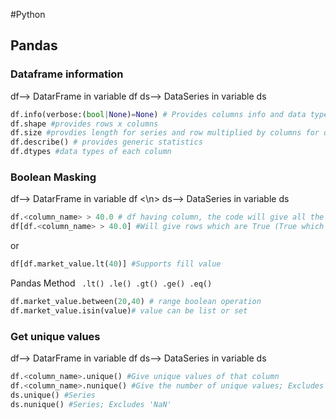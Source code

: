 #Python
## Pandas
### Dataframe information
df--> DatarFrame in variable df
ds--> DataSeries in variable ds
```python
df.info(verbose:(bool|None)=None) # Provides columns info and data types
df.shape #provides rows x columns
df.size #provdies length for series and row multiplied by columns for dataframes
df.describe() # provides generic statistics
df.dtypes #data types of each column

```
### Boolean Masking
df--> DatarFrame in variable df <\n>
ds--> DataSeries in variable ds

```python
df.<column_name> > 40.0 # df having column, the code will give all the values greater than 40 as True
df[df.<column_name> > 40.0] #Will give rows which are True (True which are greater than 40
```
or

```python
df[df.market_value.lt(40)] #Supports fill value
```
Pandas Method
<code>
.lt()
.le()
.gt()
.ge()
.eq()
 </code>

```python
df.market_value.between(20,40) # range boolean operation
df.market_value.isin(value)# value can be list or set
```

### Get unique values
df--> DatarFrame in variable df
ds--> DataSeries in variable ds
```python
df.<column_name>.unique() #Give unique values of that column
df.<column_name>.nunique() #Give the number of unique values; Excludes 'NaN'
ds.unique() #Series
ds.nunique() #Series; Excludes 'NaN'

```
